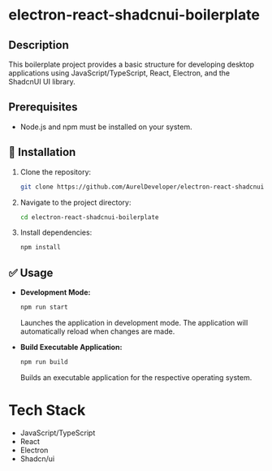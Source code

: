 # electron-react-shadcnui-boilerplate

## Description
This boilerplate project provides a basic structure for developing desktop applications using JavaScript/TypeScript, React, Electron, and the ShadcnUI UI library.

## Prerequisites
- Node.js and npm must be installed on your system.

## 🚀 Installation
1. Clone the repository:
   ```bash
   git clone https://github.com/AurelDeveloper/electron-react-shadcnui-boilerplate.git
   ```

2. Navigate to the project directory:
   ```bash
   cd electron-react-shadcnui-boilerplate
   ```

3. Install dependencies:
   ```bash
   npm install
   ```

## ✅ Usage
- **Development Mode:**
  ```bash
  npm run start
  ```
  Launches the application in development mode. The application will automatically reload when changes are made.

- **Build Executable Application:**
  ```bash
  npm run build
  ```
  Builds an executable application for the respective operating system.

# Tech Stack
- JavaScript/TypeScript
- React
- Electron
- Shadcn/ui
